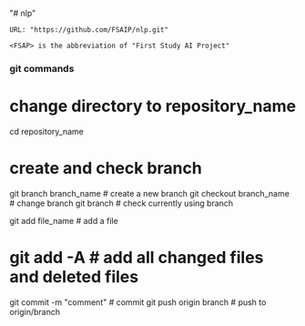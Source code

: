 "# nlp"
```
URL: "https://github.com/FSAIP/nlp.git"

<FSAP> is the abbreviation of "First Study AI Project"
 ```
### git commands ####################################
# change directory to repository_name
cd repository_name

# create and check branch
git branch branch_name           # create a new branch
git checkout branch_name       # change branch
git branch                      	  # check currently using branch

git add file_name             	 # add a file
# git add -A                   	 # add all changed files and deleted files
git commit -m "comment"        # commit
git push origin branch             # push to origin/branch



